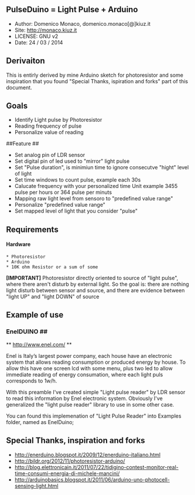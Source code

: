 ## PulseDuino =  Light Pulse + Arduino ##
* Author: Domenico Monaco, domenico.monaco[@]kiuz.it
* Site: http://monaco.kiuz.it
* LICENSE: GNU v2 
* Date: 24 / 03 / 2014

## Derivaiton ##
This is entirly derived by mine Arduino sketch for photoresistor and some inspiration that you found "Special Thanks, ispiration and forks" part of this document.

## Goals ##
* Identify Light pulse by Photoresistor
* Reading frequency of pulse
* Personalize value of reading

##Feature ##
* Set analog pin of LDR sensor
* Set digital pin of led used to "mirror" light pulse
* Set "Pulse duration", is minimiun time to ignore consecutve "hight" level of light
* Set time windows to count pulse, example each 30s 
* Calucate frequency with your personalized time Unit example  3455 pulse per hours or 364 pulse per minuts
* Mapping raw light level from sensoro to "predefined value range"
* Personalize "predefined value range"
* Set mapped level of light that you consider "pulse"

## Requirements ##

#### Hardware ####
	* Photoresistor
	* Arduino
	* 10K ohm Resistor or a sum of some

**[IMPORTANT]** Photoresistor directly oriented to source of "light pulse", where there aren't disturb by external light. So the goal is: there are nothing light disturb between sensor and source, and there are evidence between "light UP" and "light DOWN" of source

## Example of use ##
### EnelDUINO ##

** http://www.enel.com/ **

Enel is Italy’s largest power company, each house have an electronic system that allows reading consumption or produced energy by house. To allow this have one screen lcd with some menu, plus two led to allow immediate reading of energy consumation, where each light puls corresponds to 1w/h. 

With this preamble I've created simple "Light pulse reader" by LDR sensor to read this information by Enel electronic system. Obviously I've generalized the "light pulse reader" library to use in some other case. 

You can found this implemenation of "Light Pulse Reader" into Examples folder, named as EnelDuino;


## Special Thanks, inspiration and forks ##
* <http://enerduino.blogspot.it/2009/12/enerduino-italiano.html>
* <http://bildr.org/2012/11/photoresistor-arduino/>
* <http://blog.elettronicain.it/2011/07/22/tidigino-contest-monitor-real-time-consumi-energia-di-michele-mancini/>
* <http://arduinobasics.blogspot.it/2011/06/arduino-uno-photocell-sensing-light.html>
